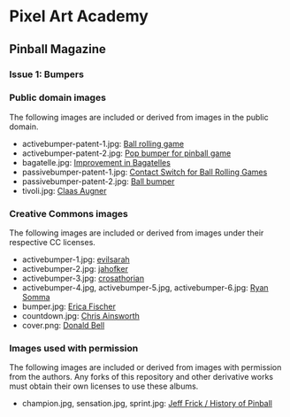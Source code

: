 # Pixel Art Academy

## Pinball Magazine

### Issue 1: Bumpers

### Public domain images

The following images are included or derived from images in the public domain.

- activebumper-patent-1.jpg: [Ball rolling game](https://patents.google.com/patent/US2219934)
- activebumper-patent-2.jpg: [Pop bumper for pinball game](https://patents.google.com/patent/US5044635A)
- bagatelle.jpg: [Improvement in Bagatelles](https://patents.google.com/patent/US115357A/en)
- passivebumper-patent-1.jpg: [Contact Switch for Ball Rolling Games](https://patents.google.com/patent/US2109678)
- passivebumper-patent-2.jpg: [Ball bumper](https://patents.google.com/patent/US2322091)
- tivoli.jpg: [Claas Augner](https://commons.wikimedia.org/wiki/File:Tivoli_game_2009-08-23.jpg)

### Creative Commons images

The following images are included or derived from images under their respective CC licenses.

- activebumper-1.jpg: [evilsarah](https://www.flickr.com/photos/evilsarah/4661797681/)
- activebumper-2.jpg: [jahofker](https://www.flickr.com/photos/jahofker/5074064578/)
- activebumper-3.jpg: [crosathorian](https://www.flickr.com/photos/facing-my-life/14070459578/)
- activebumper-4.jpg, activebumper-5.jpg, activebumper-6.jpg: [Ryan Somma](https://www.flickr.com/photos/ideonexus/albums/72157669679110276)
- bumper.jpg: [Erica Fischer](https://www.flickr.com/photos/walkingsf/5299433842/)
- countdown.jpg: [Chris Ainsworth](https://www.flickr.com/photos/driph/4120435058/)
- cover.png: [Donald Bell](https://www.flickr.com/photos/chachijones/821204996/in/photostream/)

### Images used with permission

The following images are included or derived from images with permission from the authors.
Any forks of this repository and other derivative works must obtain their own licenses to use these albums.

- champion.jpg, sensation.jpg, sprint.jpg: [Jeff Frick / History of Pinball](http://www.historyofpinball.org)
